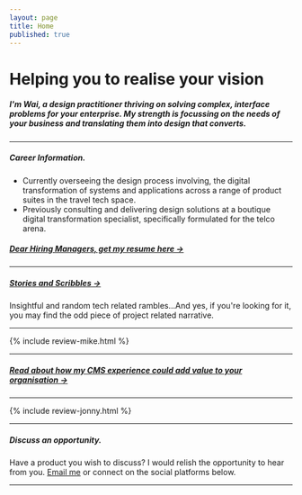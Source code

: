 ```yaml
---
layout: page
title: Home
published: true
---
```


# Helping you to realise your vision


##### I'm Wai, a design practitioner thriving on solving complex, interface problems for your enterprise. My strength is focussing on the needs of your business and translating them into design that converts.

---

##### Career Information.

- Currently overseeing the design process involving, the digital transformation of systems and applications across a range of product suites in the travel tech space.
- Previously consulting and delivering design solutions at a boutique digital transformation specialist, specifically formulated for the telco arena.

##### [Dear Hiring Managers, get my resume here &rarr;](/docs/WaiLaw-SeniorDesigner-ProductUXUI-CV.pdf/)

---

##### [Stories and Scribbles &rarr;](/storiesandscribbles/)
Insightful and random tech related rambles...And yes, if you're looking for it, you may find the odd piece of project related narrative.

---

{% include review-mike.html %}

---

##### [Read about how my CMS experience could add value to your organisation &rarr;](/wailaw-umbraco-certified-expert/)

---

{% include review-jonny.html %}

---

##### Discuss an opportunity.

Have a product you wish to discuss? I would relish the opportunity to hear from you. [Email me](mailto:hello@wailaw.me) or connect on the social platforms below.

---
